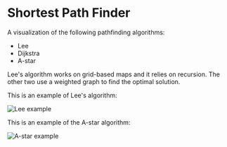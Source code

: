 # Shortest Path Finder
A visualization of the following pathfinding algorithms:
* Lee
* Dijkstra
* A-star

Lee's algorithm works on grid-based maps and it relies on recursion. The other two use a weighted graph to find the optimal solution.

This is an example of Lee's algorithm:

![Lee example](https://raw.githubusercontent.com/gmag95/Shortest_path_finder/main/example_image/Lee_example.gif)

This is an example of the A-star algorithm:

![A-star example](https://raw.githubusercontent.com/gmag95/Shortest_path_finder/main/example_image/A-star_example.gif)
